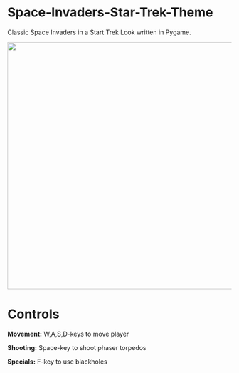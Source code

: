 # Space-Invaders-Star-Trek-Theme
Classic Space Invaders in a Start Trek Look written in Pygame. 

<p align="center">
  <img width="600" height="554" src="https://github.com/Lucas749/Space-Invaders-Star-Trek-Theme/blob/master/misc/Space Invaders Star Trek Theme.gif">
</p>

# Controls
**Movement:** W,A,S,D-keys to move player

**Shooting:** Space-key to shoot phaser torpedos

**Specials:** F-key to use blackholes
